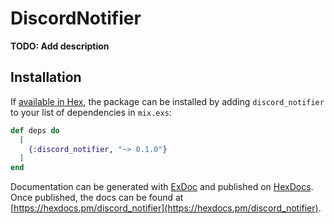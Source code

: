 # DiscordNotifier

**TODO: Add description**

## Installation

If [available in Hex](https://hex.pm/docs/publish), the package can be installed
by adding `discord_notifier` to your list of dependencies in `mix.exs`:

```elixir
def deps do
  [
    {:discord_notifier, "~> 0.1.0"}
  ]
end
```

Documentation can be generated with [ExDoc](https://github.com/elixir-lang/ex_doc)
and published on [HexDocs](https://hexdocs.pm). Once published, the docs can
be found at [https://hexdocs.pm/discord_notifier](https://hexdocs.pm/discord_notifier).

